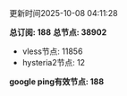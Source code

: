 更新时间2025-10-08 04:11:28

**总订阅: 188**
**总节点: 38902**
- vless节点: 11856
- hysteria2节点: 12

**google ping有效节点: 188**
